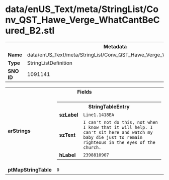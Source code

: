 <h1>data/enUS_Text/meta/StringList/Conv_QST_Hawe_Verge_WhatCantBeCured_B2.stl</h1><table><tr><th colspan="100%">Metadata</th></tr><tr><td><b>Name</b></td><td>data/enUS_Text/meta/StringList/Conv_QST_Hawe_Verge_WhatCantBeCured_B2.stl</td></tr><tr><td><b>Type</b></td><td>StringListDefinition</td></tr><tr><td><b>SNO ID</b></td><td>1091141</td></tr></table>

<table><tr><th colspan="100%">Fields</th></tr><tr><td><b>arStrings</b></td><td><table><tr><th colspan="100%">StringTableEntry</th></tr><tr><td><b>szLabel</b></td><td><code>Line1.1418EA</code></td></tr><tr><td><b>szText</b></td><td><code>I can't not do this, not when I know that it will help. I can't sit here and watch my baby die just to remain righteous in the eyes of the church.</code></td></tr><tr><td><b>hLabel</b></td><td><code>2398810907</code></td></tr></table>


</td></tr><tr><td><b>ptMapStringTable</b></td><td><code>0</code></td></tr></table>

